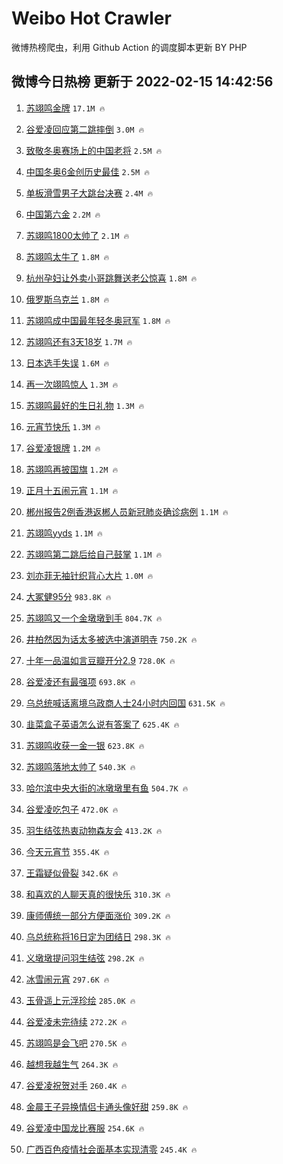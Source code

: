 # Weibo Hot Crawler 



微博热榜爬虫，利用 Github Action 的调度脚本更新 BY PHP 


## 微博今日热榜 更新于 2022-02-15 14:42:56 
1. [苏翊鸣金牌](https://s.weibo.com/weibo?q=%23%E8%8B%8F%E7%BF%8A%E9%B8%A3%E9%87%91%E7%89%8C%23&Refer=top) `17.1M 🔥` 

1. [谷爱凌回应第二跳摔倒](https://s.weibo.com/weibo?q=%23%E8%B0%B7%E7%88%B1%E5%87%8C%E5%9B%9E%E5%BA%94%E7%AC%AC%E4%BA%8C%E8%B7%B3%E6%91%94%E5%80%92%23&Refer=top) `3.0M 🔥` 

1. [致敬冬奥赛场上的中国老将](https://s.weibo.com/weibo?q=%23%E8%87%B4%E6%95%AC%E5%86%AC%E5%A5%A5%E8%B5%9B%E5%9C%BA%E4%B8%8A%E7%9A%84%E4%B8%AD%E5%9B%BD%E8%80%81%E5%B0%86%23&Refer=top) `2.5M 🔥` 

1. [中国冬奥6金创历史最佳](https://s.weibo.com/weibo?q=%23%E4%B8%AD%E5%9B%BD%E5%86%AC%E5%A5%A56%E9%87%91%E5%88%9B%E5%8E%86%E5%8F%B2%E6%9C%80%E4%BD%B3%23&Refer=top) `2.5M 🔥` 

1. [单板滑雪男子大跳台决赛](https://s.weibo.com/weibo?q=%23%E5%8D%95%E6%9D%BF%E6%BB%91%E9%9B%AA%E7%94%B7%E5%AD%90%E5%A4%A7%E8%B7%B3%E5%8F%B0%E5%86%B3%E8%B5%9B%23&Refer=top) `2.4M 🔥` 

1. [中国第六金](https://s.weibo.com/weibo?q=%23%E4%B8%AD%E5%9B%BD%E7%AC%AC%E5%85%AD%E9%87%91%23&Refer=top) `2.2M 🔥` 

1. [苏翊鸣1800太帅了](https://s.weibo.com/weibo?q=%23%E8%8B%8F%E7%BF%8A%E9%B8%A31800%E5%A4%AA%E5%B8%85%E4%BA%86%23&Refer=top) `2.1M 🔥` 

1. [苏翊鸣太牛了](https://s.weibo.com/weibo?q=%23%E8%8B%8F%E7%BF%8A%E9%B8%A3%E5%A4%AA%E7%89%9B%E4%BA%86%23&Refer=top) `1.8M 🔥` 

1. [杭州孕妇让外卖小哥跳舞送老公惊喜](https://s.weibo.com/weibo?q=%23%E6%9D%AD%E5%B7%9E%E5%AD%95%E5%A6%87%E8%AE%A9%E5%A4%96%E5%8D%96%E5%B0%8F%E5%93%A5%E8%B7%B3%E8%88%9E%E9%80%81%E8%80%81%E5%85%AC%E6%83%8A%E5%96%9C%23&Refer=top) `1.8M 🔥` 

1. [俄罗斯乌克兰](https://s.weibo.com/weibo?q=%E4%BF%84%E7%BD%97%E6%96%AF%E4%B9%8C%E5%85%8B%E5%85%B0&Refer=top) `1.8M 🔥` 

1. [苏翊鸣成中国最年轻冬奥冠军](https://s.weibo.com/weibo?q=%23%E8%8B%8F%E7%BF%8A%E9%B8%A3%E6%88%90%E4%B8%AD%E5%9B%BD%E6%9C%80%E5%B9%B4%E8%BD%BB%E5%86%AC%E5%A5%A5%E5%86%A0%E5%86%9B%23&Refer=top) `1.8M 🔥` 

1. [苏翊鸣还有3天18岁](https://s.weibo.com/weibo?q=%23%E8%8B%8F%E7%BF%8A%E9%B8%A3%E8%BF%98%E6%9C%893%E5%A4%A918%E5%B2%81%23&Refer=top) `1.7M 🔥` 

1. [日本选手失误](https://s.weibo.com/weibo?q=%E6%97%A5%E6%9C%AC%E9%80%89%E6%89%8B%E5%A4%B1%E8%AF%AF&Refer=top) `1.6M 🔥` 

1. [再一次翊鸣惊人](https://s.weibo.com/weibo?q=%23%E5%86%8D%E4%B8%80%E6%AC%A1%E7%BF%8A%E9%B8%A3%E6%83%8A%E4%BA%BA%23&Refer=top) `1.3M 🔥` 

1. [苏翊鸣最好的生日礼物](https://s.weibo.com/weibo?q=%23%E8%8B%8F%E7%BF%8A%E9%B8%A3%E6%9C%80%E5%A5%BD%E7%9A%84%E7%94%9F%E6%97%A5%E7%A4%BC%E7%89%A9%23&Refer=top) `1.3M 🔥` 

1. [元宵节快乐](https://s.weibo.com/weibo?q=%E5%85%83%E5%AE%B5%E8%8A%82%E5%BF%AB%E4%B9%90&Refer=top) `1.3M 🔥` 

1. [谷爱凌银牌](https://s.weibo.com/weibo?q=%23%E8%B0%B7%E7%88%B1%E5%87%8C%E9%93%B6%E7%89%8C%23&Refer=top) `1.2M 🔥` 

1. [苏翊鸣再披国旗](https://s.weibo.com/weibo?q=%23%E8%8B%8F%E7%BF%8A%E9%B8%A3%E5%86%8D%E6%8A%AB%E5%9B%BD%E6%97%97%23&Refer=top) `1.2M 🔥` 

1. [正月十五闹元宵](https://s.weibo.com/weibo?q=%E6%AD%A3%E6%9C%88%E5%8D%81%E4%BA%94%E9%97%B9%E5%85%83%E5%AE%B5&Refer=top) `1.1M 🔥` 

1. [郴州报告2例香港返郴人员新冠肺炎确诊病例](https://s.weibo.com/weibo?q=%23%E9%83%B4%E5%B7%9E%E6%8A%A5%E5%91%8A2%E4%BE%8B%E9%A6%99%E6%B8%AF%E8%BF%94%E9%83%B4%E4%BA%BA%E5%91%98%E6%96%B0%E5%86%A0%E8%82%BA%E7%82%8E%E7%A1%AE%E8%AF%8A%E7%97%85%E4%BE%8B%23&Refer=top) `1.1M 🔥` 

1. [苏翊鸣yyds](https://s.weibo.com/weibo?q=%E8%8B%8F%E7%BF%8A%E9%B8%A3yyds&Refer=top) `1.1M 🔥` 

1. [苏翊鸣第二跳后给自己鼓掌](https://s.weibo.com/weibo?q=%23%E8%8B%8F%E7%BF%8A%E9%B8%A3%E7%AC%AC%E4%BA%8C%E8%B7%B3%E5%90%8E%E7%BB%99%E8%87%AA%E5%B7%B1%E9%BC%93%E6%8E%8C%23&Refer=top) `1.1M 🔥` 

1. [刘亦菲无袖针织背心大片](https://s.weibo.com/weibo?q=%23%E5%88%98%E4%BA%A6%E8%8F%B2%E6%97%A0%E8%A2%96%E9%92%88%E7%BB%87%E8%83%8C%E5%BF%83%E5%A4%A7%E7%89%87%23&Refer=top) `1.0M 🔥` 

1. [大冢健95分](https://s.weibo.com/weibo?q=%23%E5%A4%A7%E5%86%A2%E5%81%A595%E5%88%86%23&Refer=top) `983.8K 🔥` 

1. [苏翊鸣又一个金墩墩到手](https://s.weibo.com/weibo?q=%E8%8B%8F%E7%BF%8A%E9%B8%A3%E5%8F%88%E4%B8%80%E4%B8%AA%E9%87%91%E5%A2%A9%E5%A2%A9%E5%88%B0%E6%89%8B&Refer=top) `804.7K 🔥` 

1. [井柏然因为话太多被选中演道明寺](https://s.weibo.com/weibo?q=%23%E4%BA%95%E6%9F%8F%E7%84%B6%E5%9B%A0%E4%B8%BA%E8%AF%9D%E5%A4%AA%E5%A4%9A%E8%A2%AB%E9%80%89%E4%B8%AD%E6%BC%94%E9%81%93%E6%98%8E%E5%AF%BA%23&Refer=top) `750.2K 🔥` 

1. [十年一品温如言豆瓣开分2.9](https://s.weibo.com/weibo?q=%23%E5%8D%81%E5%B9%B4%E4%B8%80%E5%93%81%E6%B8%A9%E5%A6%82%E8%A8%80%E8%B1%86%E7%93%A3%E5%BC%80%E5%88%862.9%23&Refer=top) `728.0K 🔥` 

1. [谷爱凌还有最强项](https://s.weibo.com/weibo?q=%23%E8%B0%B7%E7%88%B1%E5%87%8C%E8%BF%98%E6%9C%89%E6%9C%80%E5%BC%BA%E9%A1%B9%23&Refer=top) `693.8K 🔥` 

1. [乌总统喊话离境乌政商人士24小时内回国](https://s.weibo.com/weibo?q=%23%E4%B9%8C%E6%80%BB%E7%BB%9F%E5%96%8A%E8%AF%9D%E7%A6%BB%E5%A2%83%E4%B9%8C%E6%94%BF%E5%95%86%E4%BA%BA%E5%A3%AB24%E5%B0%8F%E6%97%B6%E5%86%85%E5%9B%9E%E5%9B%BD%23&Refer=top) `631.5K 🔥` 

1. [韭菜盒子英语怎么说有答案了](https://s.weibo.com/weibo?q=%E9%9F%AD%E8%8F%9C%E7%9B%92%E5%AD%90%E8%8B%B1%E8%AF%AD%E6%80%8E%E4%B9%88%E8%AF%B4%E6%9C%89%E7%AD%94%E6%A1%88%E4%BA%86&Refer=top) `625.4K 🔥` 

1. [苏翊鸣收获一金一银](https://s.weibo.com/weibo?q=%23%E8%8B%8F%E7%BF%8A%E9%B8%A3%E6%94%B6%E8%8E%B7%E4%B8%80%E9%87%91%E4%B8%80%E9%93%B6%23&Refer=top) `623.8K 🔥` 

1. [苏翊鸣落地太帅了](https://s.weibo.com/weibo?q=%23%E8%8B%8F%E7%BF%8A%E9%B8%A3%E8%90%BD%E5%9C%B0%E5%A4%AA%E5%B8%85%E4%BA%86%23&Refer=top) `540.3K 🔥` 

1. [哈尔滨中央大街的冰墩墩里有鱼](https://s.weibo.com/weibo?q=%23%E5%93%88%E5%B0%94%E6%BB%A8%E4%B8%AD%E5%A4%AE%E5%A4%A7%E8%A1%97%E7%9A%84%E5%86%B0%E5%A2%A9%E5%A2%A9%E9%87%8C%E6%9C%89%E9%B1%BC%23&Refer=top) `504.7K 🔥` 

1. [谷爱凌吃包子](https://s.weibo.com/weibo?q=%23%E8%B0%B7%E7%88%B1%E5%87%8C%E5%90%83%E5%8C%85%E5%AD%90%23&Refer=top) `472.0K 🔥` 

1. [羽生结弦热衷动物森友会](https://s.weibo.com/weibo?q=%23%E7%BE%BD%E7%94%9F%E7%BB%93%E5%BC%A6%E7%83%AD%E8%A1%B7%E5%8A%A8%E7%89%A9%E6%A3%AE%E5%8F%8B%E4%BC%9A%23&Refer=top) `413.2K 🔥` 

1. [今天元宵节](https://s.weibo.com/weibo?q=%23%E4%BB%8A%E5%A4%A9%E5%85%83%E5%AE%B5%E8%8A%82%23&Refer=top) `355.4K 🔥` 

1. [王霜疑似骨裂](https://s.weibo.com/weibo?q=%23%E7%8E%8B%E9%9C%9C%E7%96%91%E4%BC%BC%E9%AA%A8%E8%A3%82%23&Refer=top) `342.6K 🔥` 

1. [和喜欢的人聊天真的很快乐](https://s.weibo.com/weibo?q=%23%E5%92%8C%E5%96%9C%E6%AC%A2%E7%9A%84%E4%BA%BA%E8%81%8A%E5%A4%A9%E7%9C%9F%E7%9A%84%E5%BE%88%E5%BF%AB%E4%B9%90%23&Refer=top) `310.3K 🔥` 

1. [康师傅统一部分方便面涨价](https://s.weibo.com/weibo?q=%23%E5%BA%B7%E5%B8%88%E5%82%85%E7%BB%9F%E4%B8%80%E9%83%A8%E5%88%86%E6%96%B9%E4%BE%BF%E9%9D%A2%E6%B6%A8%E4%BB%B7%23&Refer=top) `309.2K 🔥` 

1. [乌总统称将16日定为团结日](https://s.weibo.com/weibo?q=%23%E4%B9%8C%E6%80%BB%E7%BB%9F%E7%A7%B0%E5%B0%8616%E6%97%A5%E5%AE%9A%E4%B8%BA%E5%9B%A2%E7%BB%93%E6%97%A5%23&Refer=top) `298.3K 🔥` 

1. [义墩墩提问羽生结弦](https://s.weibo.com/weibo?q=%23%E4%B9%89%E5%A2%A9%E5%A2%A9%E6%8F%90%E9%97%AE%E7%BE%BD%E7%94%9F%E7%BB%93%E5%BC%A6%23&Refer=top) `298.2K 🔥` 

1. [冰雪闹元宵](https://s.weibo.com/weibo?q=%23%E5%86%B0%E9%9B%AA%E9%97%B9%E5%85%83%E5%AE%B5%23&Refer=top) `297.6K 🔥` 

1. [玉骨遥上元浮珍绘](https://s.weibo.com/weibo?q=%23%E7%8E%89%E9%AA%A8%E9%81%A5%E4%B8%8A%E5%85%83%E6%B5%AE%E7%8F%8D%E7%BB%98%23&Refer=top) `285.0K 🔥` 

1. [谷爱凌未完待续](https://s.weibo.com/weibo?q=%23%E8%B0%B7%E7%88%B1%E5%87%8C%E6%9C%AA%E5%AE%8C%E5%BE%85%E7%BB%AD%23&Refer=top) `272.2K 🔥` 

1. [苏翊鸣是会飞吧](https://s.weibo.com/weibo?q=%23%E8%8B%8F%E7%BF%8A%E9%B8%A3%E6%98%AF%E4%BC%9A%E9%A3%9E%E5%90%A7%23&Refer=top) `270.5K 🔥` 

1. [越想我越生气](https://s.weibo.com/weibo?q=%23%E8%B6%8A%E6%83%B3%E6%88%91%E8%B6%8A%E7%94%9F%E6%B0%94%23&Refer=top) `264.3K 🔥` 

1. [谷爱凌祝贺对手](https://s.weibo.com/weibo?q=%23%E8%B0%B7%E7%88%B1%E5%87%8C%E7%A5%9D%E8%B4%BA%E5%AF%B9%E6%89%8B%23&Refer=top) `260.4K 🔥` 

1. [金晨王子异换情侣卡通头像好甜](https://s.weibo.com/weibo?q=%23%E9%87%91%E6%99%A8%E7%8E%8B%E5%AD%90%E5%BC%82%E6%8D%A2%E6%83%85%E4%BE%A3%E5%8D%A1%E9%80%9A%E5%A4%B4%E5%83%8F%E5%A5%BD%E7%94%9C%23&Refer=top) `259.8K 🔥` 

1. [谷爱凌中国龙比赛服](https://s.weibo.com/weibo?q=%23%E8%B0%B7%E7%88%B1%E5%87%8C%E4%B8%AD%E5%9B%BD%E9%BE%99%E6%AF%94%E8%B5%9B%E6%9C%8D%23&Refer=top) `254.6K 🔥` 

1. [广西百色疫情社会面基本实现清零](https://s.weibo.com/weibo?q=%23%E5%B9%BF%E8%A5%BF%E7%99%BE%E8%89%B2%E7%96%AB%E6%83%85%E7%A4%BE%E4%BC%9A%E9%9D%A2%E5%9F%BA%E6%9C%AC%E5%AE%9E%E7%8E%B0%E6%B8%85%E9%9B%B6%23&Refer=top) `245.4K 🔥` 

